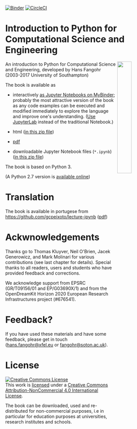 [![Binder](https://mybinder.org/badge.svg)](https://mybinder.org/v2/gh/fangohr/introduction-to-python-for-computational-science-and-engineering/master?filepath=index.ipynb)
[![CircleCI](https://circleci.com/gh/fangohr/introduction-to-python-for-computational-science-and-engineering.svg?style=svg)](https://circleci.com/gh/fangohr/introduction-to-python-for-computational-science-and-engineering)

# Introduction to Python for Computational Science and Engineering

<a href="https://github.com/fangohr/introduction-to-python-for-computational-science-and-engineering/raw/master/pdf/Introduction-to-Python-for-Computational-Science-and-Engineering.pdf">
<img src="https://github.com/fangohr/introduction-to-python-for-computational-science-and-engineering/raw/master/static/images/titlepage.png" style="float" align="right" width="30%">
</a>

An introduction to Python for Computational Science and
Engineering, developed by Hans Fangohr (2003-2017 University of Southampton)

The book is available as

- interactively [as Jupyter Notebooks on MyBinder](https://mybinder.org/v2/gh/fangohr/introduction-to-python-for-computational-science-and-engineering/master?filepath=index.ipynb); probably the most attractive version of the book as any code examples can be executed and modified immediately to explore the language and improve one's understanding.
  ([Use JupyterLab](https://mybinder.org/v2/gh/fangohr/introduction-to-python-for-computational-science-and-engineering/master?urlpath=lab/tree/index.ipynb) instead of the traditional Notebook.)

- html ([in this zip file](https://github.com/fangohr/introduction-to-python-for-computational-science-and-engineering/archive/master.zip))
- [pdf](https://github.com/fangohr/introduction-to-python-for-computational-science-and-engineering/raw/master/pdf/Introduction-to-Python-for-Computational-Science-and-Engineering.pdf)
- downloadable Jupyter Notebook files (`*.ipynb`) ([in this zip file](https://github.com/fangohr/introduction-to-python-for-computational-science-and-engineering/archive/master.zip))



The book is based on Python 3.

(A Python 2.7 version
is
[available online](http://www.southampton.ac.uk/~fangohr/training/python/pdfs/Python2-for-Computational-Science-and-Engineering.pdf))

# Translation

The book is available in portugese from https://github.com/gcpeixoto/lecture-ipynb ([pdf](https://github.com/gcpeixoto/lecture-ipynb/raw/master/pdf/Introducao-Python-para-Ciencias-Computacionais-Engenharia.pdf))

# Ackwnowledgements

Thanks go to Thomas Kluyver, Neil O'Brien, Jacek Generowicz, and Mark
Molinari for various contributions (see last chapter for
details). Special thanks to all readers, users and students who have
provided feedback and corrections.

We acknowledge support from EPSRC (GR/T09156/01 and EP/G03690X/1) and
from the OpenDreamKit Horizon 2020 European Research Infrastructures
project (#676541).

# Feedback?

If you have used these materials and have some feedback, please get in
touch (hans.fangohr@xfel.eu or fangohr@soton.ac.uk).

# License

<a rel="license" href="http://creativecommons.org/licenses/by-nc/4.0/"><img alt="Creative Commons License" style="border-width:0" src="https://i.creativecommons.org/l/by-nc/4.0/88x31.png" /></a><br />This work is
<a href="https://raw.githubusercontent.com/fangohr/introduction-to-python-for-computational-science-and-engineering/master/LICENSE.TXT">licensed</a> under a <a rel="license" href="http://creativecommons.org/licenses/by-nc/4.0/">Creative Commons Attribution-NonCommercial 4.0 International License</a>.

The book can be downloaded, used and re-distributed for non-commercial
purposes, i.e in particular for education purposes at universities, research institutes and schools.
